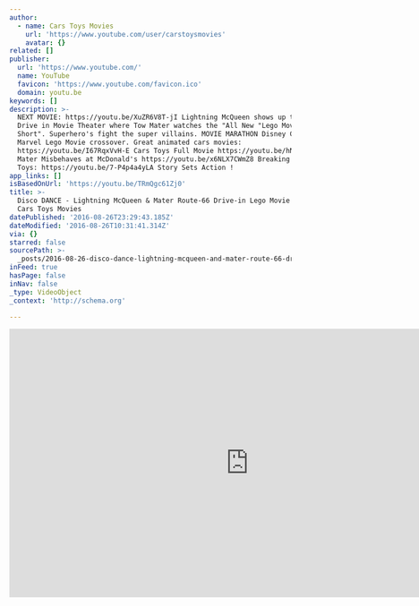 ```yaml
---
author:
  - name: Cars Toys Movies
    url: 'https://www.youtube.com/user/carstoysmovies'
    avatar: {}
related: []
publisher:
  url: 'https://www.youtube.com/'
  name: YouTube
  favicon: 'https://www.youtube.com/favicon.ico'
  domain: youtu.be
keywords: []
description: >-
  NEXT MOVIE: https://youtu.be/XuZR6V8T-jI Lightning McQueen shows up to the
  Drive in Movie Theater where Tow Mater watches the "All New "Lego Movie
  Short". Superhero's fight the super villains. MOVIE MARATHON Disney Cars,
  Marvel Lego Movie crossover. Great animated cars movies:
  https://youtu.be/I67RqxVvH-E Cars Toys Full Movie https://youtu.be/hN1osntfzmg
  Mater Misbehaves at McDonald's https://youtu.be/x6NLX7CWmZ8 Breaking News Cars
  Toys: https://youtu.be/7-P4p4a4yLA Story Sets Action !
app_links: []
isBasedOnUrl: 'https://youtu.be/TRmQgc61Zj0'
title: >-
  Disco DANCE - Lightning McQueen & Mater Route-66 Drive-in Lego Movie Disney
  Cars Toys Movies
datePublished: '2016-08-26T23:29:43.185Z'
dateModified: '2016-08-26T10:31:41.314Z'
via: {}
starred: false
sourcePath: >-
  _posts/2016-08-26-disco-dance-lightning-mcqueen-and-mater-route-66-drive-in-le.md
inFeed: true
hasPage: false
inNav: false
_type: VideoObject
_context: 'http://schema.org'

---
```

<iframe src="https://cdn.embedly.com/widgets/media.html?src=https%3A%2F%2Fwww.youtube.com%2Fembed%2FTRmQgc61Zj0%3Ffeature%3Doembed&amp;url=http%3A%2F%2Fwww.youtube.com%2Fwatch%3Fv%3DTRmQgc61Zj0&amp;image=https%3A%2F%2Fi.ytimg.com%2Fvi%2FTRmQgc61Zj0%2Fhqdefault.jpg&amp;key=b7d04c9b404c499eba89ee7072e1c4f7&amp;type=text%2Fhtml&amp;schema=youtube" width="854" height="480" scrolling="no" frameborder="0" allowfullscreen="" style=""></iframe>